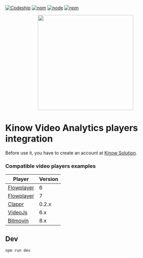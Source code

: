 [![Codeship](https://img.shields.io/codeship/48b058b0-d9b9-0135-f8d5-36d4b359333a/master.svg?style=flat-square)](https://app.codeship.com/projects/263905)
[![npm](https://img.shields.io/npm/v/kinow-video-analytics.svg?style=flat-square)](https://www.npmjs.com/package/kinow-video-analytics)
[![node](https://img.shields.io/node/v/kinow-video-analytics.svg?style=flat-square)](https://www.npmjs.com/package/kinow-video-analytics)
[![npm](https://img.shields.io/npm/l/kinow-video-analytics.svg?style=flat-square)](https://www.npmjs.com/package/kinow-video-analytics)

<p align="center"><img src="https://d2y0bfd3ultfve.cloudfront.net/img/logo-bleu-800.png" width="300"></p>

# Kinow Video Analytics players integration

Before use it, you have to create an account at [Kinow Solution](https://www.kinow.com).

### Compatible video players examples

| Player                               | Version |
| ------------------------------------ | ------- |
| [Flowplayer](players/flowplayer6.md) | 6       |
| [Flowplayer](players/flowplayer7.md) | 7       |
| [Clappr](players/clappr.md)          | 0.2.x   |
| [VideoJs](players/videojs6.md)       | 6.x     |
| [Bitmovin](players/bitmovin.md)      | 8.x     |


## Dev

```bash
npm run dev
```
